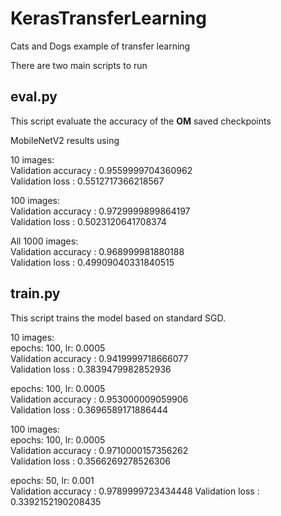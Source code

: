 # KerasTransferLearning
Cats and Dogs example of transfer learning

There are two main scripts to run

## eval.py
This script evaluate the accuracy of the **OM** saved checkpoints

MobileNetV2 results using 

10 images:<br/>
Validation accuracy : 0.9559999704360962<br/>
Validation loss : 0.5512717366218567<br/>

100 images:<br/>
Validation accuracy : 0.9729999899864197<br/>
Validation loss : 0.5023120641708374<br/>

All 1000 images:<br/>
Validation accuracy : 0.968999981880188<br/>
Validation loss : 0.49909040331840515<br/>

## train.py
This script trains the model based on standard SGD.

10 images:<br/>
epochs: 100, lr: 0.0005<br/>
Validation accuracy : 0.9419999718666077<br/>
Validation loss : 0.3839479982852936<br/>

epochs: 100, lr: 0.0005<br/>
Validation accuracy : 0.953000009059906<br/>
Validation loss : 0.3696589171886444<br/>

100 images:<br/>
epochs: 100, lr: 0.0005<br/>
Validation accuracy : 0.9710000157356262<br/>
Validation loss : 0.3566269278526306<br/>

epochs: 50, lr: 0.001<br/>
Validation accuracy : 0.9789999723434448
Validation loss : 0.3392152190208435



